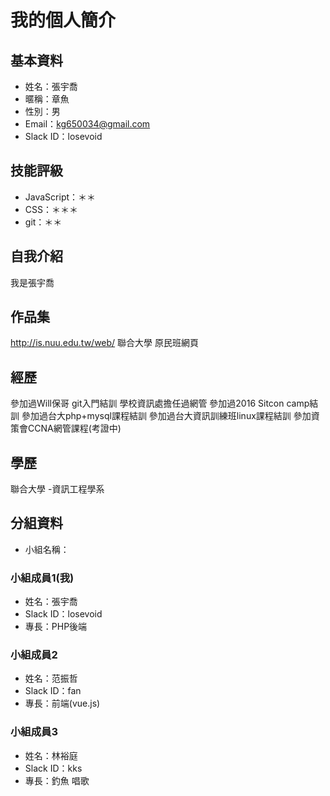 # 我的個人簡介

## 基本資料
- 姓名：張宇喬
- 暱稱：章魚
- 性別：男
- Email：kg650034@gmail.com
- Slack ID：losevoid

## 技能評級
- JavaScript：＊＊
- CSS：＊＊＊
- git：＊＊

## 自我介紹
我是張宇喬

## 作品集
http://is.nuu.edu.tw/web/  聯合大學 原民班網頁

## 經歷
參加過Will保哥 git入門結訓
學校資訊處擔任過網管
參加過2016 Sitcon camp結訓
參加過台大php+mysql課程結訓
參加過台大資訊訓練班linux課程結訓
參加資策會CCNA網管課程(考證中)

## 學歷
聯合大學 -資訊工程學系

## 分組資料
- 小組名稱：

### 小組成員1(我)
- 姓名：張宇喬
- Slack ID：losevoid
- 專長：PHP後端

### 小組成員2
- 姓名：范振哲
- Slack ID：fan
- 專長：前端(vue.js)

### 小組成員3
- 姓名：林裕庭
- Slack ID：kks
- 專長：釣魚 唱歌
